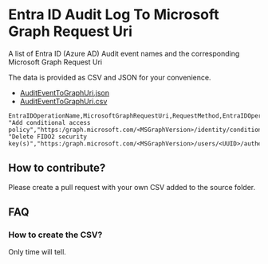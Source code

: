 # Entra ID Audit Log To Microsoft Graph Request Uri

A list of Entra ID (Azure AD) Audit event names and the corresponding Microsoft Graph Request Uri

The data is provided as CSV and JSON for your convenience.

* [AuditEventToGraphUri.json](./output/AuditEventToGraphUri.json)
* [AuditEventToGraphUri.csv](./output/AuditEventToGraphUri.csv)

```csv
EntraIDOperationName,MicrosoftGraphRequestUri,RequestMethod,EntraIDOperationVersion
"Add conditional access policy","https:/graph.microsoft.com/<MSGraphVersion>/identity/conditionalAccess/policies",POST,"1.0"
"Delete FIDO2 security key(s)","https:/graph.microsoft.com/<MSGraphVersion>/users/<UUID>/authentication/fido2Methods/<ID>",DELETE,"1.0"
```

## How to contribute?

Please create a pull request with your own CSV added to the source folder.

## FAQ

### How to create the CSV?

Only time will tell.
